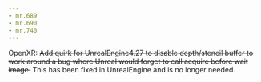 ```yaml
---
- mr.689
- mr.690
- mr.740
---
```

OpenXR: ~~Add quirk for UnrealEngine4.27 to disable depth/stencil buffer to work
around a bug where Unreal would forget to call acquire before wait image.~~
This has been fixed in UnrealEngine and is no longer needed.

